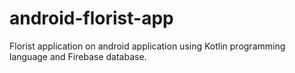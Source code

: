 # android-florist-app
Florist application on android application using Kotlin programming language and Firebase database.
